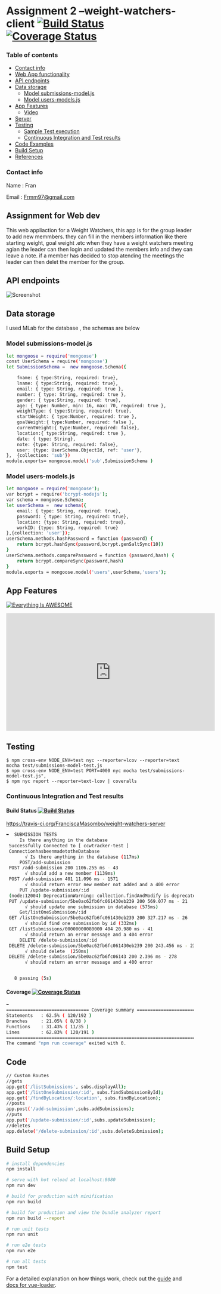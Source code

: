 # Assignment 2 –weight-watchers-client          [![Build Status](https://travis-ci.org/FranciscaMasombo/weight-watchers-server.svg?branch=master)](https://travis-ci.org/FranciscaMasombo/weight-watchers-server)            [![Coverage Status](https://coveralls.io/repos/github/FranciscaMasombo/weight-watchers-server/badge.svg?branch=master)](https://coveralls.io/github/FranciscaMasombo/weight-watchers-server?branch=master)



### Table of contents

<!--ts-->
   * [Contact info](#Contact-info)
   * [Web App functionality](#Web-App-functionality)
   * [API endpoints](#API-endpoints)
   * [Data storage](#Data-storage)
      * [Model submissions-model.js](#Model-submissions-model.js)
      * [Model users-models.js](#Model-users-models.jss)
   * [App Features](#App-Features)
      * [Video](#Client)
   * [Server](#Client)
   * [Testing](#Testing)
     * [Sample Test execution](#Sample-Test-execution)
     * [Continuous Integration and Test results](#Continuous-Integration-and-Test-results)
   * [Code Examples](#Code)
   * [Build Setup](#Build-Setup)
   * [References](#Client)
   
<!--te-->
### Contact info
Name  : Fran

Email : Frmm97@gmail.com

## Assignment for Web dev

This web appliaction for a Weight Watchers, this app is for the group leader to add new memmbers. they can fill in the members information like there starting weight, goal weight .etc when they have a weight watchers meeting agian the leader can then login and  updated the members info and they can leave a note. if a member has decided to stop atending the meetings the leader can then delet the member for the group. 

## API endpoints
![Screenshot](https://github.com/FranciscaMasombo/weight-watchers-client/blob/master/photos/tt.PNG)

## Data storage
I used MLab for the database , the schemas are below 
 ### Model submissions-model.js
````bash
let mongoose = require('mongoose')
const UserSchema = require('mongoose')
let SubmissionSchema =  new mongoose.Schema({

    fname: { type:String, required: true},
    lname: { type:String, required: true},
    email: { type: String, required: true },
    number: { type: String, required: true },
    gender: { type:String, required: true},
    age: { type: Number, min: 16, max: 70, required: true },
    weightType: { type:String, required: true},
    startWeight: { type:Number, required: true },
    goalWeight:{ type:Number, required: false },
    currentWeight:{ type:Number, required: false},
    location:{ type:String, required: true },
    date: { type: String},
    note: {type: String, required: false},
    user: {type: UserSchema.ObjectId, ref: 'user'},
},  {collection: 'sub'})
module.exports= mongoose.model('sub',SubmissionSchema )

````
 ### Model users-models.js
````bash
let mongoose = require('mongoose');
var bcrypt = require('bcrypt-nodejs');
var schema = mongoose.Schema;
let userSchema =  new schema({
    email: { type: String, required: true},
    password: { type: String, required: true},
    location: {type: String, required: true},
    workID: {type: String, required: true}
},{collection: 'user'});
userSchema.methods.hashPassword = function (password) {
    return bcrypt.hashSync(password,bcrypt.genSaltSync(10))
}
userSchema.methods.comparePassword = function (password,hash) {
    return bcrypt.compareSync(password,hash)
}
module.exports = mongoose.model('users',userSchema,'users');

````
## App Features

[![Everything Is AWESOME](http://i.imgur.com/Ot5DWAW.png)](https://youtu.be/StTqXEQ2l-Y?t=35s "Everything Is AWESOME")
<iframe width="560" height="315" src="https://www.youtube.com/embed/qkWbVPdYZ-Q" frameborder="0" allow="accelerometer; autoplay; encrypted-media; gyroscope; picture-in-picture" allowfullscreen></iframe>

## Testing

    $ npm cross-env NODE_ENV=test nyc --reporter=lcov --reporter=text mocha test/submissions-model-test.js
    $ npm cross-env NODE_ENV=test PORT=4000 nyc mocha test/submissions-model-test.js",
    $ npm nyc report --reporter=text-lcov | coveralls

### Continuous Integration and Test results

#### Build Status         [![Build Status](https://travis-ci.org/FranciscaMasombo/weight-watchers-server.svg?branch=master)](https://travis-ci.org/FranciscaMasombo/weight-watchers-server)

https://travis-ci.org/FranciscaMasombo/weight-watchers-server

```bash
➥  SUBMISSION TESTS
     Is there anything in the database
 Successfully Connected to [ ccwtracker-test ]
 ConnectionhasbeenmadetotheDatabase
       √ Is there anything in the database (117ms)
     POST/add-submission
 POST /add-submission 200 1106.255 ms - 43
       √ should add a new member (1139ms)
 POST /add-submission 401 11.096 ms - 1571
       √ should return error new member not added and a 400 error
     PUT /update-submission/:id
 (node:12004) DeprecationWarning: collection.findAndModify is deprecated. Use findOneAndUpdate, findOneAndReplace or findOneAndDelete instead.
 PUT /update-submission/5be0ac62fb6fc061430eb239 200 569.077 ms - 21
       √ should update one submission in database (575ms)
     Get/listOneSubmission/:id
 GET /listOneSubmission/5be0ac62fb6fc061430eb239 200 327.217 ms - 26
       √ should find one submission by id (332ms)
 GET /listSubmissions/00000000080000 404 20.980 ms - 41
       √ should return an error message and a 404 error
     DELETE /delete-submission/:id
 DELETE /delete-submission/5be0ac62fb6fc061430eb239 200 243.456 ms - 23
       √ should delete  (250ms)
 DELETE /delete-submission/5be0ac62fb6fc06143 200 2.396 ms - 278
       √ should return an error message and a 400 error


   8 passing (5s)

```

#### Coverage     [![Coverage Status](https://coveralls.io/repos/github/FranciscaMasombo/weight-watchers-server/badge.svg?branch=master)](https://coveralls.io/github/FranciscaMasombo/weight-watchers-server?branch=master)
```bash
➥
=============================== Coverage summary ===============================
Statements   : 62.5% ( 120/192 )
Branches     : 21.05% ( 8/38 )
Functions    : 31.43% ( 11/35 )
Lines        : 62.83% ( 120/191 )
================================================================================
The command "npm run coverage" exited with 0.
```
## Code

``` bash
// Custom Routes
//gets
app.get('/listSubmissions', subs.displayAll);
app.get('/listOneSubmission/:id', subs.findSubmissionById);
app.get('/findByLocation/:location', subs.findByLocation);
//posts
app.post('/add-submission',subs.addSubmissions);
//puts
app.put('/update-submission/:id',subs.updateSubmission);
//deletes
app.delete('/delete-submission/:id',subs.deleteSubmission);
```
## Build Setup

``` bash
# install dependencies
npm install

# serve with hot reload at localhost:8080
npm run dev

# build for production with minification
npm run build

# build for production and view the bundle analyzer report
npm run build --report

# run unit tests
npm run unit

# run e2e tests
npm run e2e

# run all tests
npm test
```

For a detailed explanation on how things work, check out the [guide](http://vuejs-templates.github.io/webpack/) and [docs for vue-loader](http://vuejs.github.io/vue-loader).

